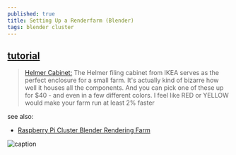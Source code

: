 ```yaml
---
published: true
title: Setting Up a Renderfarm (Blender)
tags: blender cluster
---
```

## [tutorial](https://cgcookie.com/tutorial/setting-up-a-renderfarm/)

> [Helmer Cabinet:](https://www.ikea.com/us/en/catalog/categories/departments/workspaces/10711/) The Helmer filing cabinet from IKEA serves as the perfect enclosure for a small farm. It's actually kind of bizarre how well it houses all the components. And you can pick one of these up for $40 - and even in a few different colors. I feel like RED or YELLOW would make your farm run at least 2% faster

see also:
- [Raspberry Pi Cluster Blender Rendering Farm](https://www.youtube.com/watch?v=ze-g97B8cfk)

![caption](https://s3.amazonaws.com/cgcookie-rails/wp-uploads/2013/08/nodeBuild_08-1.jpg)
